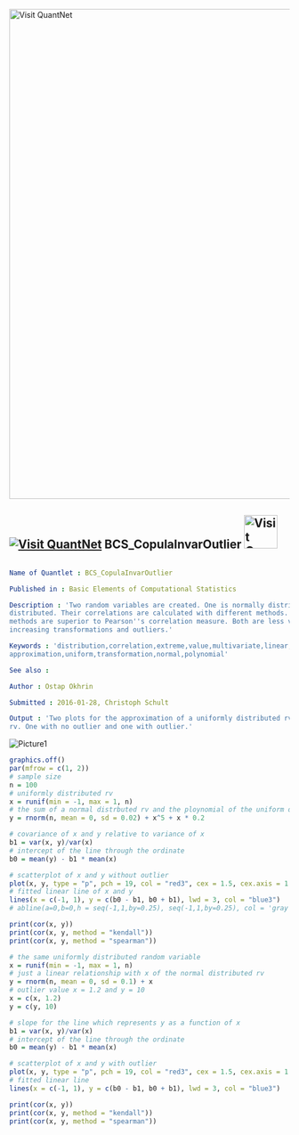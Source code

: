 
[<img src="https://github.com/QuantLet/Styleguide-and-FAQ/blob/master/pictures/banner.png" width="880" alt="Visit QuantNet">](http://quantlet.de/index.php?p=info)

## [<img src="https://github.com/QuantLet/Styleguide-and-Validation-procedure/blob/master/pictures/qloqo.png" alt="Visit QuantNet">](http://quantlet.de/) **BCS_CopulaInvarOutlier** [<img src="https://github.com/QuantLet/Styleguide-and-Validation-procedure/blob/master/pictures/QN2.png" width="60" alt="Visit QuantNet 2.0">](http://quantlet.de/d3/ia)

```yaml

Name of Quantlet : BCS_CopulaInvarOutlier

Published in : Basic Elements of Computational Statistics

Description : 'Two random variables are created. One is normally distributed and one is uniformly
distributed. Their correlations are calculated with different methods. Kendall and Spearman''s
methods are superior to Pearson''s correlation measure. Both are less variant due to monotone
increasing transformations and outliers.'

Keywords : 'distribution,correlation,extreme,value,multivariate,linear,
approximation,uniform,transformation,normal,polynomial'

See also :

Author : Ostap Okhrin

Submitted : 2016-01-28, Christoph Schult

Output : 'Two plots for the approximation of a uniformly distributed rv by a normally distributed
rv. One with no outlier and one with outlier.'

```

![Picture1](BCS_CopulaInvarOutlier.png)


```r
graphics.off()
par(mfrow = c(1, 2))
# sample size
n = 100
# uniformly distributed rv
x = runif(min = -1, max = 1, n)
# the sum of a normal distrbuted rv and the ploynomial of the uniform distributed rv
y = rnorm(n, mean = 0, sd = 0.02) + x^5 + x * 0.2

# covariance of x and y relative to variance of x
b1 = var(x, y)/var(x)
# intercept of the line through the ordinate
b0 = mean(y) - b1 * mean(x)

# scatterplot of x and y without outlier
plot(x, y, type = "p", pch = 19, col = "red3", cex = 1.5, cex.axis = 1.5, cex.lab = 1.5)
# fitted linear line of x and y
lines(x = c(-1, 1), y = c(b0 - b1, b0 + b1), lwd = 3, col = "blue3")
# abline(a=0,b=0,h = seq(-1,1,by=0.25), seq(-1,1,by=0.25), col = 'gray', lty=3)

print(cor(x, y))
print(cor(x, y, method = "kendall"))
print(cor(x, y, method = "spearman"))

# the same uniformly distributed random variable
x = runif(min = -1, max = 1, n)
# just a linear relationship with x of the normal distributed rv
y = rnorm(n, mean = 0, sd = 0.1) + x
# outlier value x = 1.2 and y = 10
x = c(x, 1.2)
y = c(y, 10)

# slope for the line which represents y as a function of x
b1 = var(x, y)/var(x)
# intercept of the line through the ordinate
b0 = mean(y) - b1 * mean(x)

# scatterplot of x and y with outlier
plot(x, y, type = "p", pch = 19, col = "red3", cex = 1.5, cex.axis = 1.5, cex.lab = 1.5)
# fitted linear line
lines(x = c(-1, 1), y = c(b0 - b1, b0 + b1), lwd = 3, col = "blue3")

print(cor(x, y))
print(cor(x, y, method = "kendall"))
print(cor(x, y, method = "spearman"))
```

